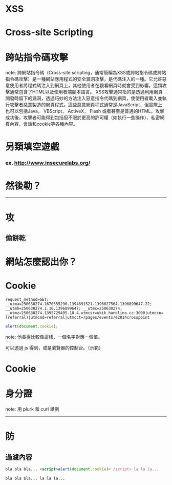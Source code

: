# XSS


# Cross-site Scripting


# 跨站指令碼攻擊
note: 跨網站指令碼（Cross-site scripting，通常簡稱為XSS或跨站指令碼或跨站指令碼攻擊）是一種網站應用程式的安全漏洞攻擊，是代碼注入的一種。它允許惡意使用者將程式碼注入到網頁上，其他使用者在觀看網頁時就會受到影響。這類攻擊通常包含了HTML以及使用者端腳本語言。
XSS攻擊通常指的是透過利用網頁開發時留下的漏洞，透過巧妙的方法注入惡意指令代碼到網頁，使使用者載入並執行攻擊者惡意製造的網頁程式。這些惡意網頁程式通常是JavaScript，但實際上也可以包括Java， VBScript， ActiveX， Flash 或者甚至是普通的HTML。攻擊成功後，攻擊者可能得到包括但不限於更高的許可權（如執行一些操作）、私密網頁內容、會話和cookie等各種內容。


# 另類填空遊戲
### ex. http://www.insecurelabs.org/


# 然後勒？

---

# 攻
## 偷餅乾


# 網站怎麼認出你？
# Cookie <!-- .element: class="fragment" -->


<!-- .slide: data-background="img/cookie.jpg" -->


```
request_method=GET; __utma=250630274.1670555290.1394691521.1396027564.1396899647.22; __utmb=250630274.1.10.1396899647; __utmc=250630274; __utmz=250630274.1395729495.18.4.utmcsr=ukik.handlino.cc:3000|utmccn=(referral)|utmcmd=referral|utmcct=/pages/events/e2014crosspoint 
```

```js
alert(document.cookie);
```
<!-- .element: class="fragment" -->

note: 他長得比較像這樣，一個名字對應一個值。

可以透過 js 得到，或是瀏覽器的控制台。（示範）


# Cookie
# 身分證
note: 用 plurk 和 curl 舉例

---

# 防
## 過濾內容


```html
bla bla bla... <script>alert(document.cookie)< /script> la la la...
```

```html
bla bla bla... la la la...
```
<!-- .element: class="fragment" -->